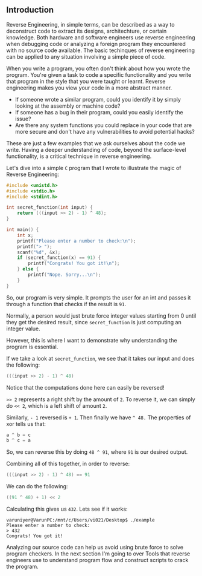 ## Introduction
Reverse Engineering, in simple terms, can be described as a way to deconstruct code to extract its designs, architechture, or certain knowledge. Both hardware and software engineers use reverse engineering when debugging code or analyzing a foreign program they encountered with no source code available. The basic techinques of reverse engineering can be applied to any situation involving a simple piece of code.

When you write a program, you often don't think about how you wrote the program. You're given a task to code a specific functionality and you write that program in the style that you were taught or learnt. Reverse engineering makes you view your code in a more abstract manner. 

- If someone wrote a similar program, could you identify it by simply looking at the assembly or machine code? 
- If someone has a bug in their program, could you easily identify the issue? 
- Are there any system functions you could replace in your code that are more secure and don't have any vulnerabilities to avoid potential hacks? 

These are just a few examples that we ask ourselves about the code we write. Having a deeper understanding of code, beyond the surface-level functionality, is a critical technique in reverse engineering. 

Let's dive into a simple `C` program that I wrote to illustrate the magic of Reverse Engineering:
```c
#include <unistd.h>
#include <stdio.h>
#include <stdint.h>

int secret_function(int input) {
    return (((input >> 2) - 1) ^ 48);
}

int main() {
    int x;
    printf("Please enter a number to check:\n");
    printf("> ");
    scanf("%d", &x);
    if (secret_function(x) == 91) {
        printf("Congrats! You got it!\n");
    } else {
        printf("Nope. Sorry...\n");
    }
}
```

So, our program is very simple. It prompts the user for an int and passes it through a function that checks if the result is `91`.

Normally, a person would just brute force integer values starting from 0 until they get the desired result, since `secret_function` is just computing an integer value. 

However, this is where I want to demonstrate why understanding the program is essential.

If we take a look at `secret_function`, we see that it takes our input and does the following:

```c 
(((input >> 2) - 1) ^ 48)
```

Notice that the computations done here can easily be reversed!

`>> 2` represents a right shift by the amount of `2`. To reverse it, we can simply do `<< 2`, which is a left shift of amount `2`.

Similarly, `- 1` reversed is `+ 1`. Then finally we have `^ 48.` The properties of xor tells us that:
```c
a ^ b = c
b ^ c = a
```

So, we can reverse this by doing `48 ^ 91`, where `91` is our desired output.

Combining all of this together, in order to reverse:

```c 
(((input >> 2) - 1) ^ 48) == 91
```

We can do the following:

```c 
((91 ^ 48) + 1) << 2
```

Calculating this gives us `432`. Lets see if it works:
```shell
varuniyer@VarunPC:/mnt/c/Users/vi021/Desktop$ ./example
Please enter a number to check:
> 432
Congrats! You got it!
```
    
Analyzing our source code can help us avoid using brute force to solve program checkers. In the next section I'm going to over Tools that reverse engineers use to understand program flow and construct scripts to crack the program.
